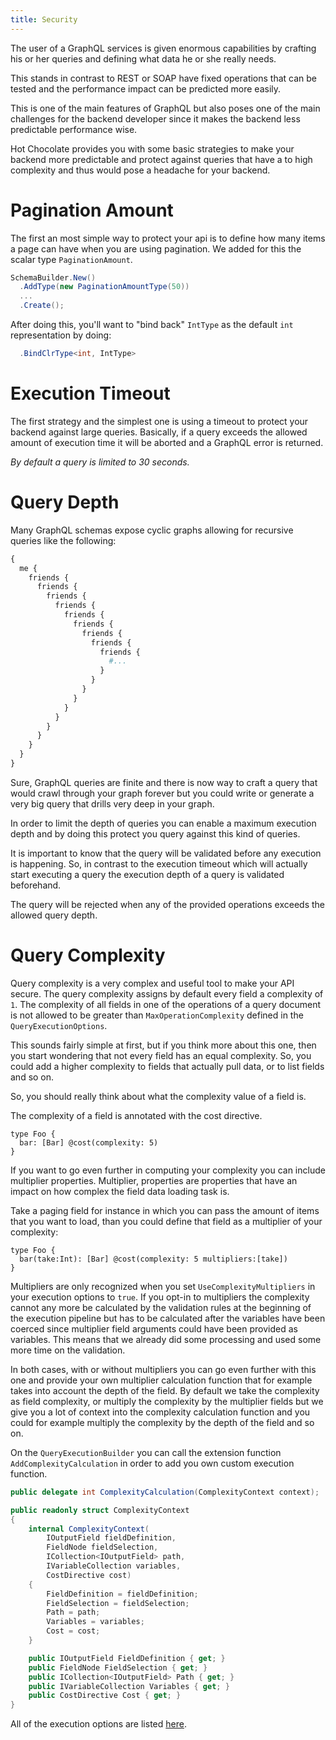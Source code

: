 ```yaml
---
title: Security
---
```


The user of a GraphQL services is given enormous capabilities by crafting his or her queries and defining what data he or she really needs.

This stands in contrast to REST or SOAP have fixed operations that can be tested and the performance impact can be predicted more easily.

This is one of the main features of GraphQL but also poses one of the main challenges for the backend developer since it makes the backend less predictable performance wise.

Hot Chocolate provides you with some basic strategies to make your backend more predictable and protect against queries that have a to high complexity and thus would pose a headache for your backend.

# Pagination Amount

The first an most simple way to protect your api is to define how many items a page can have when you are using pagination. We added for this the scalar type `PaginationAmount`.

```csharp
SchemaBuilder.New()
  .AddType(new PaginationAmountType(50))
  ...
  .Create();
```

After doing this, you'll want to "bind back" `IntType` as the default `int` representation by doing:

```csharp
  .BindClrType<int, IntType>
```

# Execution Timeout

The first strategy and the simplest one is using a timeout to protect your backend against large queries. Basically, if a query exceeds the allowed amount of execution time it will be aborted and a GraphQL error is returned.

_By default a query is limited to 30 seconds._

# Query Depth

Many GraphQL schemas expose cyclic graphs allowing for recursive queries like the following:

```graphql
{
  me {
    friends {
      friends {
        friends {
          friends {
            friends {
              friends {
                friends {
                  friends {
                    friends {
                      #...
                    }
                  }
                }
              }
            }
          }
        }
      }
    }
  }
}
```

Sure, GraphQL queries are finite and there is now way to craft a query that would crawl through your graph forever but you could write or generate a very big query that drills very deep in your graph.

In order to limit the depth of queries you can enable a maximum execution depth and by doing this protect you query against this kind of queries.

It is important to know that the query will be validated before any execution is happening. So, in contrast to the execution timeout which will actually start executing a query the execution depth of a query is validated beforehand.

The query will be rejected when any of the provided operations exceeds the allowed query depth.

# Query Complexity

Query complexity is a very complex and useful tool to make your API secure. The query complexity assigns by default every field a complexity of `1`. The complexity of all fields in one of the operations of a query document is not allowed to be greater than `MaxOperationComplexity` defined in the `QueryExecutionOptions`.

This sounds fairly simple at first, but if you think more about this one, then you start wondering that not every field has an equal complexity. So, you could add a higher complexity to fields that actually pull data, or to list fields and so on.

So, you should really think about what the complexity value of a field is.

The complexity of a field is annotated with the cost directive.

```sdl
type Foo {
  bar: [Bar] @cost(complexity: 5)
}
```

If you want to go even further in computing your complexity you can include multiplier properties. Multiplier, properties are properties that have an impact on how complex the field data loading task is.

Take a paging field for instance in which you can pass the amount of items that you want to load, than you could define that field as a multiplier of your complexity:

```sdl
type Foo {
  bar(take:Int): [Bar] @cost(complexity: 5 multipliers:[take])
}
```

Multipliers are only recognized when you set `UseComplexityMultipliers` in your execution options to `true`. If you opt-in to multipliers the complexity cannot any more be calculated by the validation rules at the beginning of the execution pipeline but has to be calculated after the variables have been coerced since multiplier field arguments could have been provided as variables. This means that we already did some processing and used some more time on the validation.

In both cases, with or without multipliers you can go even further with this one and provide your own multiplier calculation function that for example takes into account the depth of the field. By default we take the complexity as field complexity, or multiply the complexity by the multiplier fields but we give you a lot of context into the complexity calculation function and you could for example multiply the complexity by the depth of the field and so on.

On the `QueryExecutionBuilder` you can call the extension function `AddComplexityCalculation` in order to add you own custom execution function.

```csharp
public delegate int ComplexityCalculation(ComplexityContext context);

public readonly struct ComplexityContext
{
    internal ComplexityContext(
        IOutputField fieldDefinition,
        FieldNode fieldSelection,
        ICollection<IOutputField> path,
        IVariableCollection variables,
        CostDirective cost)
    {
        FieldDefinition = fieldDefinition;
        FieldSelection = fieldSelection;
        Path = path;
        Variables = variables;
        Cost = cost;
    }

    public IOutputField FieldDefinition { get; }
    public FieldNode FieldSelection { get; }
    public ICollection<IOutputField> Path { get; }
    public IVariableCollection Variables { get; }
    public CostDirective Cost { get; }
}
```

All of the execution options are listed [here](/docs/hotchocolate/v10/execution-engine/execution-options/).
